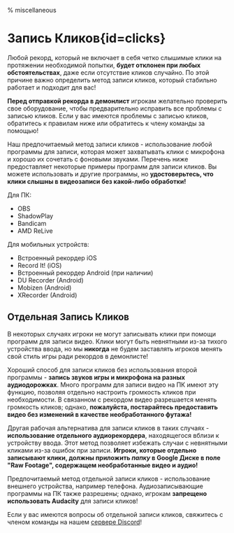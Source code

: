 % miscellaneous

<div class='panel fade js-scroll-anim' data-anim='fade'>
  
# Запись Кликов{id=clicks}

Любой рекорд, который не включает в себя четко слышимые клики на протяжении необходимой попытки, **будет отклонен при любых обстоятельствах**, даже если отсутствие кликов случайно. По этой причине важно определить метод записи кликов, который стабильно работает и подходит для вас!

**Перед отправкой рекорда в демонлист** игрокам желательно проверить свое оборудование, чтобы предварительно исправить все проблемы с записью кликов. Если у вас имеются проблемы с записью кликов, обратитесь к правилам ниже или обратитесь к члену команды за помощью!
  
Наш предпочитаемый метод записи кликов - использование любой программы для записи, которая может захватывать клики с микрофона и хорошо их сочетать с фоновыми звуками. Перечень ниже предоставляет некоторые примеры программ для записи кликов. Вы можете использовать и другие программы, но **удостоверьтесь, что клики слышны в видеозаписи без какой-либо обработки!**
  
Для ПК:
  
- OBS
- ShadowPlay
- Bandicam
- AMD ReLive
  
Для мобильных устройств:
  
- Встроенный рекордер iOS
- Record It! (iOS)
- Встроенный рекордер Android (при наличии)
- DU Recorder (Android)
- Mobizen (Android)
- XRecorder (Android)

## Отдельная Запись Кликов
  
В некоторых случаях игроки не могут записывать клики при помощи программ для записи видео. Клики могут быть невнятными из-за тихого устройства ввода, но мы **никогда** не будем заставлять игроков менять свой стиль игры ради рекордов в демонлисте!
  
Хороший способ для записи кликов без использования второй программы - **запись звуков игры и микрофона на разных аудиодорожках**. Много программ для записи видео на ПК имеют эту функцию, позволяя отдельно настроить громкость кликов при необходимости. В связанном с рекордом видео разрешается менять громкость кликов; однако, **пожалуйста, постарайтесь предоставить видео без изменений в качестве необработанного футажа!**

Другая рабочая альтернатива для записи кликов в таких случаях - **использование отдельного аудиорекордера**, находящегося вблизи к устройству ввода. Этот метод позволяет избежать случаи с невнятными кликами из-за ошибок при записи. **Игроки, которые отдельно записывают клики, должны приложить *папку* в Google Диске в поле "Raw Footage", содержащем необработанные видео и аудио!**
  
Предпочитаемый метод отдельной записи кликов - использование внешнего устройства, например телефона. Аудиозаписывающие программы на ПК также разрешены; однако, игрокам **запрещено использовать Audacity** для записи кликов!

Если у вас имеются вопросы об отдельной записи кликов, свяжитесь с членом команды на нашем [сервере Discord](https://discord.gg/demonlist)!  

</div>
